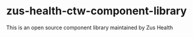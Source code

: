 # zus-health-ctw-component-library

This is an open source component library maintained by Zus Health
